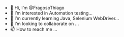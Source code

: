 - 👋 Hi, I’m @FragosoThiago
- 👀 I’m interested in Automation testing...
- 🌱 I’m currently learning Java, Selenium WebDriver...
- 💞️ I’m looking to collaborate on ...
- 📫 How to reach me ...

<!---
FragosoThiago/FragosoThiago is a ✨ special ✨ repository because its `README.md` (this file) appears on your GitHub profile.
You can click the Preview link to take a look at your changes.
--->
